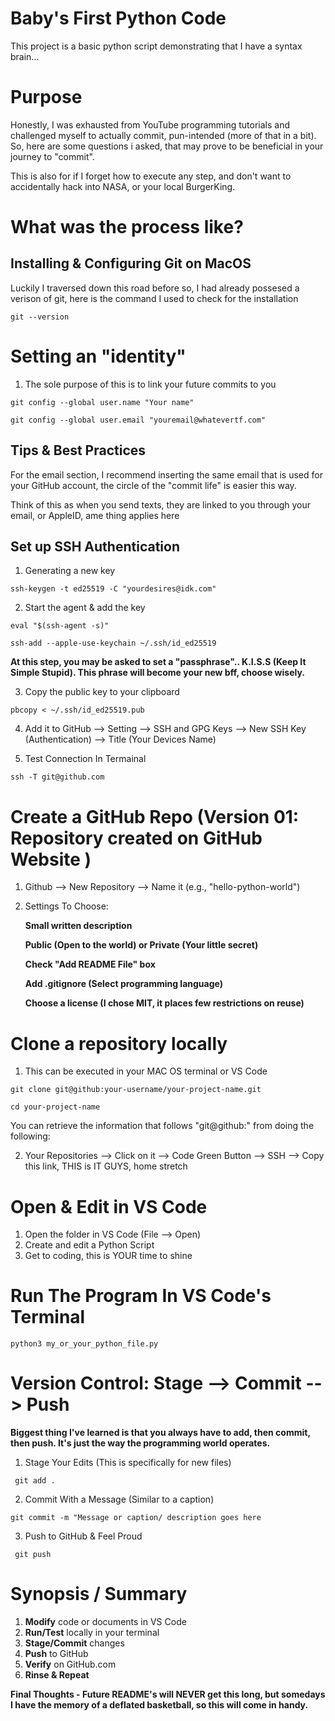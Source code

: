 # Baby's First Python Code 

This project is a basic python script demonstrating that I have a syntax brain...

# Purpose 
Honestly, I was exhausted from YouTube programming tutorials and challenged myself to actually commit, pun-intended (more of that in a bit). So, here are some questions i asked, that may prove to be beneficial in your journey to "commit".  

This is also for if I forget how to execute any step, and don't want to accidentally hack into NASA, or your local BurgerKing. 

# What was the process like? 

## Installing & Configuring Git on MacOS

Luckily I traversed down this road before so, I had already possesed a verison of git, here is the command I used to check for the installation 
```
git --version
```

# Setting an "identity" 
1. The sole purpose of this is to link your future commits to you 

```   
git config --global user.name "Your name"
```

```
git config --global user.email "youremail@whatevertf.com"
```

## Tips & Best Practices 
For the email section, I recommend inserting the same email that is used for your GitHub account, the circle of the "commit life" is easier this way.
      
Think of this as when you send texts, they are linked to you through your email, or AppleID, ame thing applies here

      
## Set up SSH Authentication 

1. Generating a new key 

```      
ssh-keygen -t ed25519 -C "yourdesires@idk.com" 
```

2. Start the agent & add the key 

```
eval "$(ssh-agent -s)"
```

```
ssh-add --apple-use-keychain ~/.ssh/id_ed25519
```

 **At this step, you may be asked to set a "passphrase".. K.I.S.S (Keep It Simple Stupid). This phrase will become your new bff, choose wisely.**


3. Copy the public key to your clipboard 

```
pbcopy < ~/.ssh/id_ed25519.pub
```

4. Add it to GitHub --> Setting --> SSH and GPG Keys --> New SSH Key (Authentication) --> Title (Your Devices Name)

5. Test Connection In Termainal 

```
ssh -T git@github.com
```

# Create a GitHub Repo (Version 01: Repository created on GitHub Website )

1. Github --> New Repository --> Name it (e.g., "hello-python-world")

2. Settings To Choose:
      
      **Small written description**

      **Public (Open to the world) or Private (Your little secret)**

      **Check "Add README File" box**

      **Add .gitignore (Select programming language)**

      **Choose a license (I chose MIT, it places few restrictions on reuse)**

# Clone a repository locally 
1. This can be executed in your MAC OS terminal or VS Code


```
git clone git@github:your-username/your-project-name.git
```
      
```
cd your-project-name
```

You can retrieve the information that follows "git@github:" from doing the following: 
      
2. Your Repositories --> Click on it --> Code Green Button --> SSH --> Copy this link, THIS is IT GUYS, home stretch

# Open & Edit in VS Code
1. Open the folder in VS Code (File --> Open)
2. Create and edit a Python Script 
3. Get to coding, this is YOUR time to shine

# Run The Program In VS Code's Terminal

```
python3 my_or_your_python_file.py
```

# Version Control: Stage --> Commit --> Push

**Biggest thing I've learned is that you always have to add, then commit, then push. It's just the way the programming world operates.**

1. Stage Your Edits (This is specifically for new files)
      
```
 git add .
```

2. Commit With a Message (Similar to a caption)

```
git commit -m "Message or caption/ description goes here
``` 

3. Push to GitHub & Feel Proud

```
 git push
 ```


# Synopsis / Summary 
1. **Modify** code or documents in VS Code
2. **Run/Test** locally in your terminal
3. **Stage/Commit** changes 
4. **Push** to GitHub 
5. **Verify** on GitHub.com
6. **Rinse & Repeat**

**Final Thoughts - Future README's will NEVER get this long, but somedays I have the memory of a deflated basketball, so this will come in handy.** 






